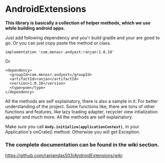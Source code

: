 # AndroidExtensions

<b>This library is basically a collection of helper methods, which we use while building android apps.</b>


Just add following dependency and you'r build gradle and your are good to go. Or you can just copy paste the method or class.
```
implementation 'com.menasr.andyext:ranjan:1.0.10'
```
Or
```
<dependency>
  <groupId>com.menasr.andyext</groupId>
  <artifactId>ranjan</artifactId>
  <version>1.0.10</version>
  <type>pom</type>
</dependency>
```

All the methods are self explainatory, there is also a sample in it. For better understanding of the project. Some functions like,
there are tons of other functions and features, like lazy loading adapter, recycler view intialization apapter and much more. All the methods are self explainatory.

Make sure you call **```Andy.initialize(applicationContext)```**, in your Application's onCrate() method. Otherwise you will get Exception.  


### The complete documentation can be found in the wiki section.
https://github.com/ranjandas503/AndroidExtensions/wiki
